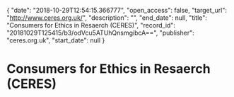 {
  "date": "2018-10-29T12:54:15.366777", 
  "open_access": false, 
  "target_url": "http://www.ceres.org.uk/", 
  "description": "", 
  "end_date": null, 
  "title": "Consumers for Ethics in Resaerch (CERES)", 
  "record_id": "20181029T125415/b3/odVcu5ATUhQnsmgibcA==", 
  "publisher": "ceres.org.uk", 
  "start_date": null
}

# Consumers for Ethics in Resaerch (CERES)

